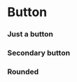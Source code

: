 <script setup>
import JustButton from './1_just_button.vue'
import Secondary from './2_secondary.vue'
import Rounded from './3_rounded.vue'
</script>

# Button

### Just a button

<JustButton/>

### Secondary button

<Secondary/>

### Rounded

<Rounded/>
